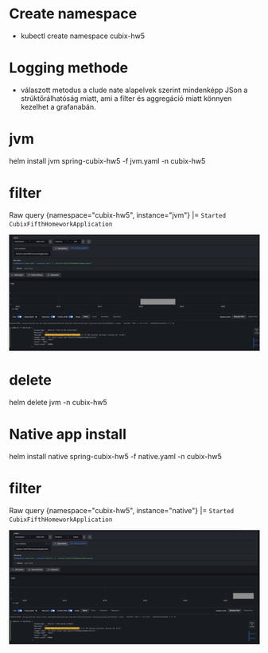 # Create namespace
- kubectl create namespace cubix-hw5

# Logging methode
- válaszott metodus a clude nate alapelvek szerint mindenképp JSon a strúktőrálhatóság miatt, ami a filter és aggregáció miatt könnyen kezelhet a grafanabán.

# jvm
helm install jvm spring-cubix-hw5 -f jvm.yaml  -n cubix-hw5

# filter 
Raw query
{namespace="cubix-hw5", instance="jvm"} |= `Started CubixFifthHomeworkApplication`

![](jvm_graffana_log_startuptime.png)

# delete 
helm delete jvm -n cubix-hw5   

# Native app install
helm install native spring-cubix-hw5 -f native.yaml  -n cubix-hw5

# filter 
Raw query
{namespace="cubix-hw5", instance="native"} |= `Started CubixFifthHomeworkApplication`

![](nativ_jvm_graffana_log_startuptime.png)

